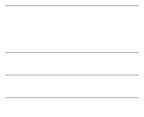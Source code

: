 <div style="
  background-image: url('minecraft-flowers.jpg');
  background-repeat: repeat-y;
  background-size: 100% auto;
  background-attachment: fixed;
  color: white;
  padding: 40px;
  font-family: sans-serif;
">

---
title: "Project xTitle"
showToc: true
tocOpen: true
---

## Introduction


---


## Data


---


## Methodology


---


## Discussion
